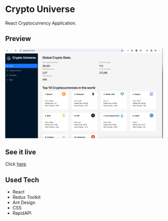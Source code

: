 # Crypto Universe

React Cryptocurrency Application.

## Preview

![screen-shot](./src/images/screen-shot.png)

## See it live

Click [here](https://your-crypto-universe.netlify.app/).

## Used Tech

- React
- Redux Toolkit
- Ant Design
- CSS
- RapidAPI
